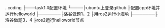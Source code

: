 .
coding
├───task1    #配置环境
   └────├ubuntu上登录github
        ├配置cpp环境并运行helloworld
├───────├洛谷做题1，2
        ├用ros2运行小海龟
├───────├洛谷做题3，4
        ├ros2运行helloworld节点
        
